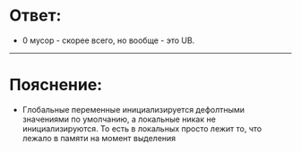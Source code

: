 # Ответ:
- 0 мусор - скорее всего, но вообще - это UB. 
---

# Пояснение:
- Глобальные переменные инициализируется дефолтными значениями по умолчанию, а локальные никак не инициализируются. То есть в локальных просто лежит то, что лежало в памяти на момент выделения
